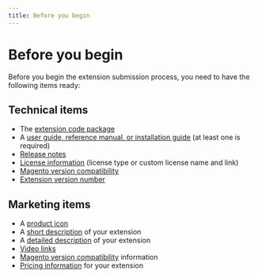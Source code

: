 ```yaml
---
title: Before you begin
---
```


# Before you begin

Before you begin the extension submission process, you need to have the following items ready:

## Technical items

-  The [extension code package](technical-review-guidelines.md)
-  A [user guide, reference manual, or installation guide](content.md) (at least one is required)
-  [Release notes](submit-for-technical-review.md)
-  [License information](submit-for-technical-review.md) (license type or custom license name and link)
-  [Magento version compatibility](extension-version.md)
-  [Extension version number](extension-version.md)

## Marketing items

-  A [product icon](submit-for-marketing-review.md)
-  A [short description](content.md) of your extension
-  A [detailed description](content.md) of your extension
-  [Video links](submit-for-marketing-review.md)
-  [Magento version compatibility](submit-for-marketing-review.md) information
-  [Pricing information](submit-for-marketing-review.md) for your extension
